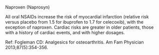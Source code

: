 Naproxen (Naprosyn)

All oral NSAIDs increase the risk of myocardial infarction (relative risk versus placebo from 1.5 for
ibuprofen to 1.7 for celecoxib), with the exception of naproxen. Cardiac risks are greater in older patients,
those with a history of cardiac events, and with higher dosages.

Ref: Fogleman CD: Analgesics for osteoarthritis. Am Fam Physician 2013;87(5):354-356.
 